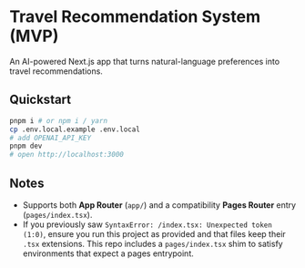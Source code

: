 # Travel Recommendation System (MVP)

An AI-powered Next.js app that turns natural-language preferences into travel recommendations.

## Quickstart
```bash
pnpm i # or npm i / yarn
cp .env.local.example .env.local
# add OPENAI_API_KEY
pnpm dev
# open http://localhost:3000
```

## Notes
- Supports both **App Router** (`app/`) and a compatibility **Pages Router** entry (`pages/index.tsx`).
- If you previously saw `SyntaxError: /index.tsx: Unexpected token (1:0)`, ensure you run this project as provided and that files keep their `.tsx` extensions. This repo includes a `pages/index.tsx` shim to satisfy environments that expect a pages entrypoint.